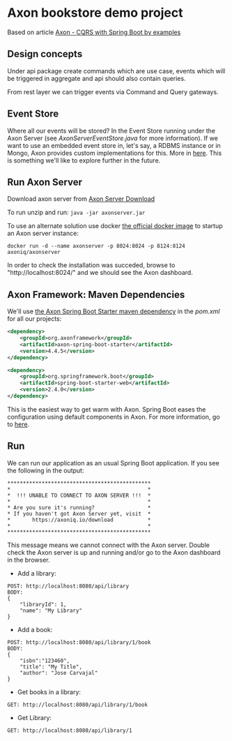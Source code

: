 # Axon bookstore demo project

Based on article [Axon - CQRS with Spring Boot by examples](https://sgitario.github.io/axon-by-example/)

## Design concepts

Under api package create commands which are use case, events which will be triggered in aggregate and 
api should also contain queries. 

From rest layer we can trigger events via Command and Query gateways.


## Event Store

Where all our events will be stored? In the Event Store running under the Axon Server (see *AxonServerEventStore.java* for more information). If we want to use an embedded event store in, let's say, a RDBMS instance or in Mongo, Axon provides custom implementations for this. More in [here](https://docs.axoniq.io/reference-guide/1.3-infrastructure-components/repository-and-event-store#jdbceventstorageengine). This is something we'll like to explore further in the future.


## Run Axon Server

Download axon server from [Axon Server Download](https://download.axoniq.io/axonserver/AxonServer.zip)

To run unzip and run: ```java -jar axonserver.jar```

To use an alternate solution use docker [the official docker image](https://hub.docker.com/r/axoniq/axonserver/) to startup an Axon server instance:

```
docker run -d --name axonserver -p 8024:8024 -p 8124:8124 axoniq/axonserver
```

In order to check the installation was succeded, browse to "http://localhost:8024/" and we should see the Axon dashboard.

## Axon Framework: Maven Dependencies

We'll use [the Axon Spring Boot Starter maven dependency](https://mvnrepository.com/artifact/org.axonframework/axon-core/) in the *pom.xml* for all our projects:

```xml
<dependency>
    <groupId>org.axonframework</groupId>
    <artifactId>axon-spring-boot-starter</artifactId>
    <version>4.4.5</version>
</dependency>

<dependency>
    <groupId>org.springframework.boot</groupId>
    <artifactId>spring-boot-starter-web</artifactId>
    <version>2.4.0</version>
</dependency>
```

This is the easiest way to get warm with Axon. Spring Boot eases the configuration using default components in Axon. For more information, go to [here](https://docs.axoniq.io/reference-guide/1.3-infrastructure-components/spring-boot-autoconfiguration).


## Run

We can run our application as an usual Spring Boot application. If you see the following in the output:

```
**********************************************
*                                            *
*  !!! UNABLE TO CONNECT TO AXON SERVER !!!  *
*                                            *
* Are you sure it's running?                 *
* If you haven't got Axon Server yet, visit  *
*       https://axoniq.io/download           *
*                                            *
**********************************************
```

This message means we cannot connect with the Axon server. Double check the Axon server is up and running and/or go to the Axon dashboard in the browser. 

- Add a library:

```
POST: http://localhost:8080/api/library
BODY:
{
	"libraryId": 1,
	"name": "My Library"
}
```

- Add a book:

```
POST: http://localhost:8080/api/library/1/book
BODY:
{
	"isbn":"123460",
	"title": "My Title",
	"author": "Jose Carvajal"
}
```

- Get books in a library:

```
GET: http://localhost:8080/api/library/1/book
```

- Get Library:

```
GET: http://localhost:8080/api/library/1
```


